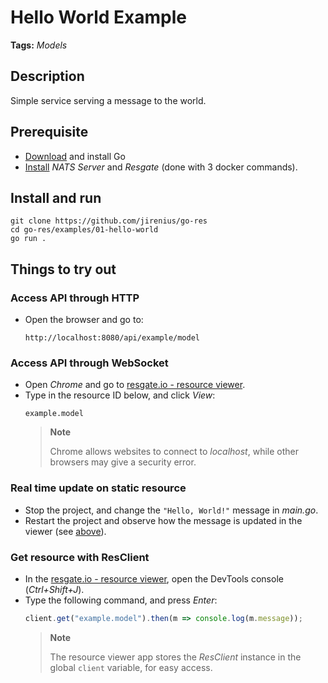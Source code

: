 # Hello World Example

**Tags:** *Models*

## Description
Simple service serving a message to the world.

## Prerequisite

* [Download](https://golang.org/dl/) and install Go
* [Install](https://resgate.io/docs/get-started/installation/) *NATS Server* and *Resgate* (done with 3 docker commands).

## Install and run

```text
git clone https://github.com/jirenius/go-res
cd go-res/examples/01-hello-world
go run .
```

## Things to try out

### Access API through HTTP
* Open the browser and go to:
    ```text
    http://localhost:8080/api/example/model
    ```

### Access API through WebSocket
* Open *Chrome* and go to [resgate.io - resource viewer](https://resgate.io/viewer).
* Type in the resource ID below, and click *View*:
    ```text
    example.model
    ```
    > **Note**
    >
    > Chrome allows websites to connect to *localhost*, while other browsers may give a security error.

### Real time update on static resource
* Stop the project, and change the `"Hello, World!"` message in *main.go*.
* Restart the project and observe how the message is updated in the viewer (see [above](#access-api-through-websocket)).

### Get resource with ResClient
* In the [resgate.io - resource viewer](https://resgate.io/viewer), open the DevTools console (*Ctrl+Shift+J*).
* Type the following command, and press *Enter*:
    ```javascript
    client.get("example.model").then(m => console.log(m.message));
    ```
    > **Note**
    >
    > The resource viewer app stores the *ResClient* instance in the global `client` variable, for easy access.

